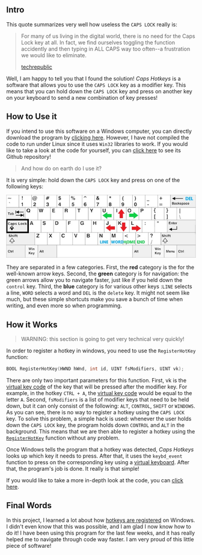 ## Intro

This quote summarizes very well how useless the `CAPS LOCK` really is:

> For many of us living in the digital world, there is no need for the Caps Lock key at all. In fact, we find ourselves toggling the function accidently and then typing in ALL CAPS way too often--a frustration we would like to eliminate.
>
> [techrepublic](https://www.google.com/amp/s/www.techrepublic.com/google-amp/article/how-to-remap-the-caps-lock-key-and-avoid-future-frustration/)

Well, I am happy to tell you that I found the solution! _Caps Hotkeys_ is a software that allows you to use the `CAPS LOCK` key as a modifier key. This means that you can hold down the `CAPS LOCK` key and press on another key on your keyboard to send a new combination of key presses!

## How to Use it

If you intend to use this software on a Windows computer, you can directly download the program by [clicking here](./Caps%20Hotkeys.exe). However, I have not compiled the code to run under Linux since it uses `Win32` libraries to work. If you would like to take a look at the code for yourself, you can [click here](https://github.com/Bricktech2000/Caps-Hotkeys-V2) to see its Github repository!

> And how do on earth do I use it?

It is very simple: hold down the `CAPS LOCK` key and press on one of the following keys:

![](./keyboard.jpg)

They are separated in a few categories. First, the **red** category is the for the well-known arrow keys. Second, the **green** category is for navigation: the green arrows allow you to navigate faster, just like if you held down the `control` key. Third, the **blue** category is for various other keys :`LINE` selects a line, `WORD` selects a word and `DEL` is the `delete` key. It might not seem like much, but these simple shortcuts make you save a bunch of time when writing, and even more so when programming.

## How it Works

> WARNING: this section is going to get very technical very quickly!

In order to register a hotkey in windows, you need to use the `RegisterHotKey` function:

```C++
BOOL RegisterHotKey(HWND hWnd, int id, UINT fsModifiers, UINT vk);
```

There are only two important parameters for this function. First, vk is the [virtual key code](https://docs.microsoft.com/en-us/windows/win32/inputdev/virtual-key-codes) of the key that will be pressed after the modifier key. For example, in the hotkey `CTRL + A`, the [virtual key code](https://docs.microsoft.com/en-us/windows/win32/inputdev/virtual-key-codes) would be equal to the letter `A`. Second, `fsModifiers` is a list of modifier keys that need to be held down, but it can only consist of the following: `ALT`, `CONTROL`, `SHIFT` or `WINDOWS`. As you can see, there is no way to register a hotkey using the `CAPS LOCK` key. To solve this problem, a simple hack is used: whenever the user holds down the `CAPS LOCK` key, the program holds down `CONTROL` and `ALT` in the background. This means that we are then able to register a hotkey using the [`RegisterHotKey`](https://docs.microsoft.com/en-us/windows/win32/api/winuser/nf-winuser-registerhotkey) function without any problem.

Once Windows tells the program that a hotkey was detected, _Caps Hotkeys_ looks up which key it needs to press. After that, it uses the `keybd_event` function to press on the corresponding key using a [virtual keyboard](https://en.wikipedia.org/wiki/Virtual_keyboard#:~:text=A%20virtual%20keyboard%20is%20a,in%20virtual%20or%20augmented%20reality). After that, the program's job is done. It really is that simple!

If you would like to take a more in-depth look at the code, you can [click here](https://github.com/Bricktech2000/Caps-Hotkeys-V2).

## Final Words

In this project, I learned a lot about how [hotkeys are registered](https://docs.microsoft.com/en-us/windows/win32/api/winuser/nf-winuser-registerhotkey) on Windows. I didn't even know that this was possible, and I am glad I now know how to do it! I have been using this program for the last few weeks, and it has really helped me to navigate through code way faster. I am very proud of this little piece of software!
